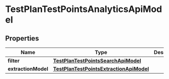 
# TestPlanTestPointsAnalyticsApiModel

## Properties
| Name | Type | Description | Notes |
| ------------ | ------------- | ------------- | ------------- |
| **filter** | [**TestPlanTestPointsSearchApiModel**](TestPlanTestPointsSearchApiModel.md) |  |  [optional] |
| **extractionModel** | [**TestPlanTestPointsExtractionApiModel**](TestPlanTestPointsExtractionApiModel.md) |  |  [optional] |




